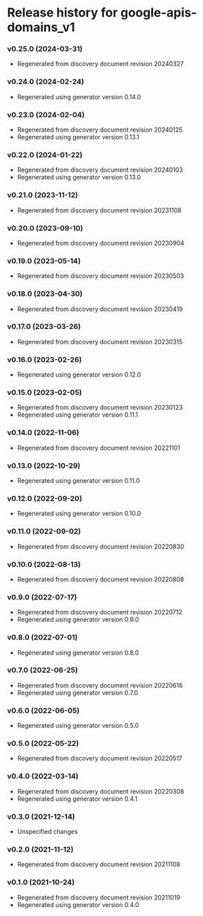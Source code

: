 # Release history for google-apis-domains_v1

### v0.25.0 (2024-03-31)

* Regenerated from discovery document revision 20240327

### v0.24.0 (2024-02-24)

* Regenerated using generator version 0.14.0

### v0.23.0 (2024-02-04)

* Regenerated from discovery document revision 20240125
* Regenerated using generator version 0.13.1

### v0.22.0 (2024-01-22)

* Regenerated from discovery document revision 20240103
* Regenerated using generator version 0.13.0

### v0.21.0 (2023-11-12)

* Regenerated from discovery document revision 20231108

### v0.20.0 (2023-09-10)

* Regenerated from discovery document revision 20230904

### v0.19.0 (2023-05-14)

* Regenerated from discovery document revision 20230503

### v0.18.0 (2023-04-30)

* Regenerated from discovery document revision 20230419

### v0.17.0 (2023-03-26)

* Regenerated from discovery document revision 20230315

### v0.16.0 (2023-02-26)

* Regenerated using generator version 0.12.0

### v0.15.0 (2023-02-05)

* Regenerated from discovery document revision 20230123
* Regenerated using generator version 0.11.1

### v0.14.0 (2022-11-06)

* Regenerated from discovery document revision 20221101

### v0.13.0 (2022-10-29)

* Regenerated using generator version 0.11.0

### v0.12.0 (2022-09-20)

* Regenerated using generator version 0.10.0

### v0.11.0 (2022-09-02)

* Regenerated from discovery document revision 20220830

### v0.10.0 (2022-08-13)

* Regenerated from discovery document revision 20220808

### v0.9.0 (2022-07-17)

* Regenerated from discovery document revision 20220712
* Regenerated using generator version 0.9.0

### v0.8.0 (2022-07-01)

* Regenerated using generator version 0.8.0

### v0.7.0 (2022-06-25)

* Regenerated from discovery document revision 20220616
* Regenerated using generator version 0.7.0

### v0.6.0 (2022-06-05)

* Regenerated using generator version 0.5.0

### v0.5.0 (2022-05-22)

* Regenerated from discovery document revision 20220517

### v0.4.0 (2022-03-14)

* Regenerated from discovery document revision 20220308
* Regenerated using generator version 0.4.1

### v0.3.0 (2021-12-14)

* Unspecified changes

### v0.2.0 (2021-11-12)

* Regenerated from discovery document revision 20211108

### v0.1.0 (2021-10-24)

* Regenerated from discovery document revision 20211019
* Regenerated using generator version 0.4.0

